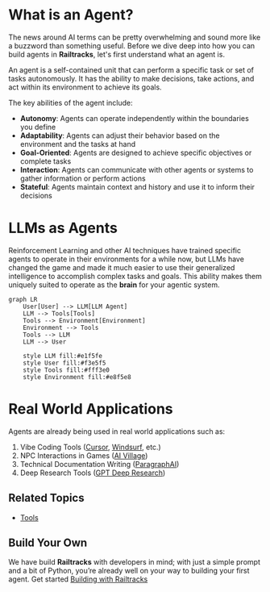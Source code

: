 # What is an Agent?

The news around AI terms can be pretty overwhelming and sound more like a buzzword than something useful. Before we dive
deep into how you can build agents in **Railtracks**, let's first understand what an agent is.

An agent is a self-contained unit that can perform a specific task or set of tasks autonomously. It has the ability to
make decisions, take actions, and act within its environment to achieve its goals.

The key abilities of the agent include:

* **Autonomy**: Agents can operate independently within the boundaries you define
* **Adaptability**: Agents can adjust their behavior based on the environment and the tasks at hand
* **Goal-Oriented**: Agents are designed to achieve specific objectives or complete tasks
* **Interaction**: Agents can communicate with other agents or systems to gather information or perform actions
* **Stateful**: Agents maintain context and history and use it to inform their decisions

# LLMs as Agents

Reinforcement Learning and other AI techniques have trained specific agents to operate in their environments
for a while now, but LLMs have changed the game and made it much easier to use their generalized intelligence to
accomplish complex tasks and goals. This ability makes them uniquely suited to operate as the **brain** for your agentic
system.

```mermaid
graph LR
    User[User] --> LLM[LLM Agent]
    LLM --> Tools[Tools]
    Tools --> Environment[Environment]
    Environment --> Tools
    Tools --> LLM
    LLM --> User
    
    style LLM fill:#e1f5fe
    style User fill:#f3e5f5
    style Tools fill:#fff3e0
    style Environment fill:#e8f5e8
```

# Real World Applications

Agents are already being used in real world applications such as:

1. Vibe Coding Tools ([Cursor](https://cursor.so/), [Windsurf](https://windsurf.com/), etc.)
2. NPC Interactions in Games ([AI Village](https://arxiv.org/pdf/2304.03442))
3. Technical Documentation Writing ([ParagraphAI](https://www.paragraphai.com/product))
4. Deep Research Tools ([GPT Deep Research](https://openai.com/index/introducing-deep-research/))

## Related Topics

* [Tools](tools.md)

## Build Your Own

We have build **Railtracks** with developers in mind; with just a simple prompt and a bit of Python, you’re
already well on your way to building your first agent. Get started [Building with Railtracks](../tutorials/byfa.md)




